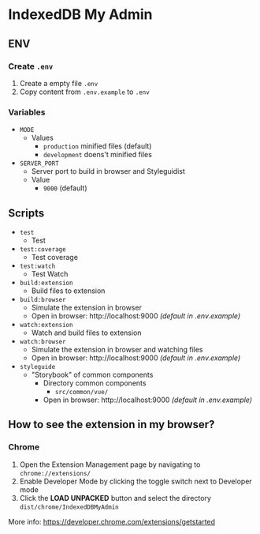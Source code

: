 # IndexedDB My Admin

## ENV

### Create `.env`
1. Create a empty file `.env`
2. Copy content from `.env.example` to `.env`

### Variables
- `MODE`
  - Values
    - `production` minified files (default)
    - `development` doens't minified files
- `SERVER_PORT`
  - Server port to build in browser and Styleguidist
  - Value
    - `9000` (default)

## Scripts

- `test`
  - Test
- `test:coverage`
  - Test coverage
- `test:watch`
  - Test Watch
- `build:extension`
  - Build files to extension
- `build:browser`
  - Simulate the extension in browser
  - Open in browser: http://localhost:9000 *(default in .env.example)*
- `watch:extension`
  - Watch and build files to extension
- `watch:browser`
  - Simulate the extension in browser and watching files
  - Open in browser: http://localhost:9000 *(default in .env.example)*
- `styleguide`
  - "Storybook" of common components
    - Directory common components
      - `src/common/vue/`
    - Open in browser: http://localhost:9000 *(default in .env.example)*

## How to see the extension in my browser?

### Chrome
1. Open the Extension Management page by navigating to `chrome://extensions/`
2. Enable Developer Mode by clicking the toggle switch next to Developer mode
3. Click the **LOAD UNPACKED** button and select the directory `dist/chrome/IndexedDBMyAdmin`

More info: https://developer.chrome.com/extensions/getstarted
